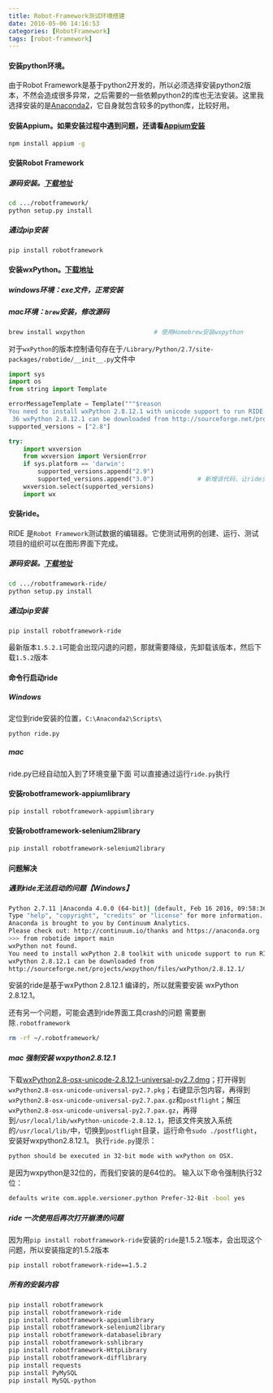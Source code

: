 ```yaml
---
title: Robot-Framework测试环境搭建
date: 2016-05-06 14:16:53
categories: [RobotFramework]
tags: [robot-framework]
---
```


#### 安装python环境。
由于Robot Framework是基于python2开发的，所以必须选择安装python2版本，不然会造成很多异常，之后需要的一些依赖python2的库也无法安装。这里我选择安装的是[Anaconda2](https://www.continuum.io/downloads)，它自身就包含较多的python库，比较好用。

  <!--more-->

#### 安装Appium。如果安装过程中遇到问题，还请看[Appium安装](http://shadow000902.space/2016/03/31/Appium安装/)
```bash
npm install appium -g
```

#### 安装Robot Framework
##### 源码安装。[下载地址](https://pypi.python.org/pypi/robotframework)
```bash
cd .../robotframework/
python setup.py install
```
##### 通过pip安装
```bash
pip install robotframework
```

#### 安装wxPython。[下载地址](http://www.wxpython.org/download.php)
##### windows环境：exe文件，正常安装
##### **mac环境**：``brew``安装，修改源码
```bash
brew install wxpython                   # 使用Homebrew安装wxpython
```
对于``wxPython``的版本控制语句存在于``/Library/Python/2.7/site-packages/robotide/__init__.py``文件中
```python
import sys
import os
from string import Template

errorMessageTemplate = Template("""$reason
You need to install wxPython 2.8.12.1 with unicode support to run RIDE.
 36 wxPython 2.8.12.1 can be downloaded from http://sourceforge.net/projects/wxpython/files/wxPython/2.8.12.1/""")
supported_versions = ["2.8"]

try:
    import wxversion
    from wxversion import VersionError
    if sys.platform == 'darwin':
        supported_versions.append("2.9")
        supported_versions.append("3.0")            # 新增该代码，让ride支持wxpython3.0
    wxversion.select(supported_versions)
    import wx
```
#### 安装ride。
RIDE 是``Robot Framework``测试数据的编辑器。它使测试用例的创建、运行、测试项目的组织可以在图形界面下完成。
##### 源码安装。[下载地址](https://pypi.python.org/pypi/robotframework-ride)
```bash
cd .../robotframework-ride/
python setup.py install
```
##### 通过pip安装
```bash
pip install robotframework-ride
```
最新版本``1.5.2.1``可能会出现闪退的问题，那就需要降级，先卸载该版本，然后下载``1.5.2``版本

#### 命令行启动ride
##### Windows
定位到ride安装的位置，`C:\Anaconda2\Scripts\`
```bash
python ride.py
```
##### mac
ride.py已经自动加入到了环境变量下面
可以直接通过运行``ride.py``执行

#### 安装robotframework-appiumlibrary
```bash
pip install robotframework-appiumlibrary
```

#### 安装robotframework-selenium2library
```bash
pip install robotframework-selenium2library
```

#### 问题解决

##### 遇到ride无法启动的问题【Windows】
```bash
Python 2.7.11 |Anaconda 4.0.0 (64-bit)| (default, Feb 16 2016, 09:58:36) [MSC v.1500 64 bit (AMD64)] on win32
Type "help", "copyright", "credits" or "license" for more information.
Anaconda is brought to you by Continuum Analytics.
Please check out: http://continuum.io/thanks and https://anaconda.org
>>> from robotide import main
wxPython not found.
You need to install wxPython 2.8 toolkit with unicode support to run RIDE.
wxPython 2.8.12.1 can be downloaded from
http://sourceforge.net/projects/wxpython/files/wxPython/2.8.12.1/
```
安装的ride是基于wxPython 2.8.12.1 编译的，所以就需要安装 wxPython 2.8.12.1。

还有另一个问题，可能会遇到ride界面工具crash的问题
需要删除``.robotframework``
```bash
rm -rf ~/.robotframework/
```

##### mac 强制安装 wxpython2.8.12.1
下载[wxPython2.8-osx-unicode-2.8.12.1-universal-py2.7.dmg](https://sourceforge.net/projects/wxpython/files/wxPython/2.8.12.1/wxPython2.8-osx-unicode-2.8.12.1-universal-py2.7.dmg/download)；打开得到``wxPython2.8-osx-unicode-universal-py2.7.pkg``；右键显示包内容，再得到``wxPython2.8-osx-unicode-universal-py2.7.pax.gz``和``postflight``；解压``wxPython2.8-osx-unicode-universal-py2.7.pax.gz``，再得到``/usr/local/lib/wxPython-unicode-2.8.12.1``，把该文件夹放入系统的``/usr/local/lib/``中，切换到``postflight``目录，运行命令``sudo ./postflight``，安装好wxpython2.8.12.1。
执行``ride.py``提示：
```bash
python should be executed in 32-bit mode with wxPython on OSX.
```
是因为wxpython是32位的，而我们安装的是64位的。
输入以下命令强制执行32位：
```bash
defaults write com.apple.versioner.python Prefer-32-Bit -bool yes
```

##### ride 一次使用后再次打开崩溃的问题
因为用``pip install robotframework-ride``安装的``ride``是1.5.2.1版本，会出现这个问题，所以安装指定的1.5.2版本
```bash
pip install robotframework-ride==1.5.2
```

##### 所有的安装内容
```bash
pip install robotframework
pip install robotframework-ride
pip install robotframework-appiumlibrary
pip install robotframework-selenium2library
pip install robotframework-databaselibrary
pip install robotframework-sshlibrary
pip install robotframework-HttpLibrary
pip install robotframework-difflibrary
pip install requests
pip install PyMySQL
pip install MySQL-python
```
